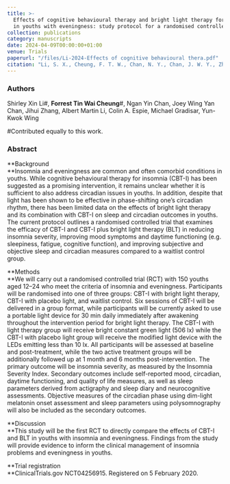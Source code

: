```yaml
---
title: >-
  Effects of cognitive behavioural therapy and bright light therapy for insomnia
  in youths with eveningness: study protocol for a randomised controlled trial
collection: publications
category: manuscripts
date: 2024-04-09T00:00:00+01:00
venue: Trials
paperurl: "/files/Li-2024-Effects of cognitive behavioural thera.pdf"
citation: "Li, S. X., Cheung, F. T. W., Chan, N. Y., Chan, J. W. Y., Zhang, J., Li, A. M., ... & Wing, Y. K. (2024). Effects of cognitive behavioural therapy and bright light therapy for insomnia in youths with eveningness: Study protocol for a randomised controlled trial. Trials, 25(1), 246."
---
```

### **Authors**
Shirley Xin Li#, **Forrest Tin Wai Cheung**#, Ngan Yin Chan, Joey Wing Yan Chan, Jihui Zhang, Albert Martin Li, Colin A. Espie, Michael Gradisar, Yun-Kwok Wing

#Contributed equally to this work.

### **Abstract**

**Background<br>**Insomnia and eveningness are common and often comorbid conditions in youths. While cognitive behavioural therapy for insomnia (CBT-I) has been suggested as a promising intervention, it remains unclear whether it is sufficient to also address circadian issues in youths. In addition, despite that light has been shown to be effective in phase-shifting one’s circadian rhythm, there has been limited data on the effects of bright light therapy and its combination with CBT-I on sleep and circadian outcomes in youths. The current protocol outlines a randomised controlled trial that examines the efficacy of CBT-I and CBT-I plus bright light therapy (BLT) in reducing insomnia severity, improving mood symptoms and daytime functioning (e.g. sleepiness, fatigue, cognitive function), and improving subjective and objective sleep and circadian measures compared to a waitlist control group.

**Methods<br>**We will carry out a randomised controlled trial (RCT) with 150 youths aged 12–24 who meet the criteria of insomnia and eveningness. Participants will be randomised into one of three groups: CBT-I with bright light therapy, CBT-I with placebo light, and waitlist control. Six sessions of CBT-I will be delivered in a group format, while participants will be currently asked to use a portable light device for 30 min daily immediately after awakening throughout the intervention period for bright light therapy. The CBT-I with light therapy group will receive bright constant green light (506 lx) while the CBT-I with placebo light group will receive the modified light device with the LEDs emitting less than 10 lx. All participants will be assessed at baseline and post-treatment, while the two active treatment groups will be additionally followed up at 1 month and 6 months post-intervention. The primary outcome will be insomnia severity, as measured by the Insomnia Severity Index. Secondary outcomes include self-reported mood, circadian, daytime functioning, and quality of life measures, as well as sleep parameters derived from actigraphy and sleep diary and neurocognitive assessments. Objective measures of the circadian phase using dim-light melatonin onset assessment and sleep parameters using polysomnography will also be included as the secondary outcomes.

**Discussion<br>**This study will be the first RCT to directly compare the effects of CBT-I and BLT in youths with insomnia and eveningness. Findings from the study will provide evidence to inform the clinical management of insomnia problems and eveningness in youths.

**Trial registration<br>**ClinicalTrials.gov NCT04256915. Registered on 5 February 2020.